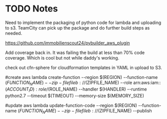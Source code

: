 <h1>TODO Notes</h1>
Need to implement the packaging of python code for lambda and uploading to s3.  TeamCity can pick up the package and do further build steps as needed.

https://github.com/immobilienscout24/pybuilder_aws_plugin

Add coverage back in.  It was failing the build at less than 70% code coverage.  Which is cool but not while daddy's working.

check out cfn-sphere for cloudformation templates in YAML in upload to S3.

#create
	aws lambda create-function --region $(REGION) --function-name $(FUNCTION_NAME) --zip-file fileb://$(ZIPFILE_NAME) --role arn:aws:iam::$(ACCOUNT_ID):role/$(ROLE_NAME)  --handler $(HANDLER) --runtime python2.7 --timeout $(TIMEOUT) --memory-size $(MEMORY_SIZE)
    
#update
	aws lambda update-function-code --region $(REGION) --function-name $(FUNCTION_NAME) --zip-file fileb://$(ZIPFILE_NAME) --publish
